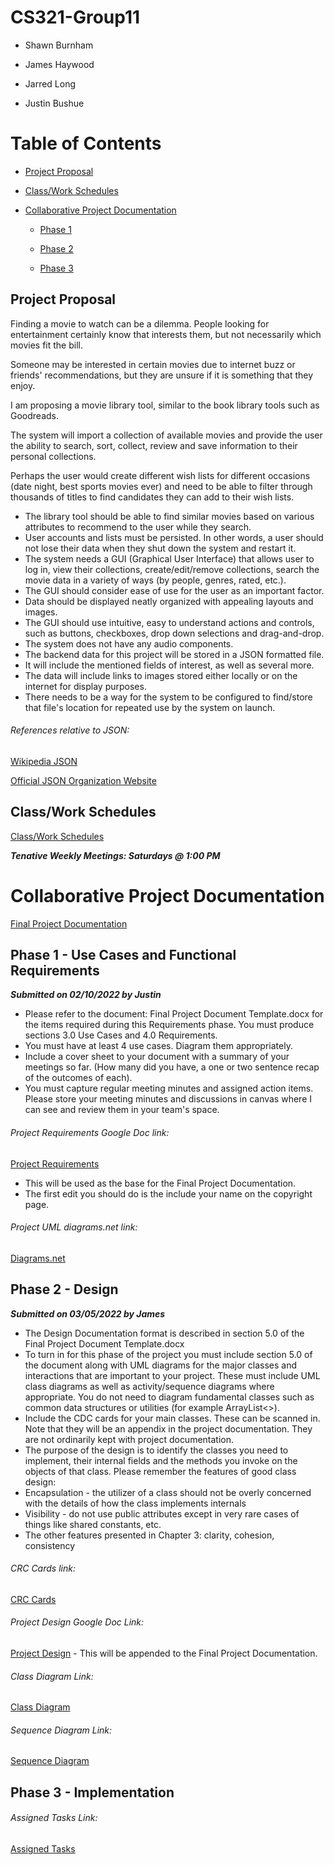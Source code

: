 # CS321-Group11
- Shawn Burnham

- James Haywood

- Jarred Long

- Justin Bushue

# Table of Contents
- [Project Proposal](https://github.com/jab0073/CS321-Group11#project-proposal)

- [Class/Work Schedules](https://github.com/jab0073/CS321-Group11#classwork-schedules)

- [Collaborative Project Documentation](https://github.com/jab0073/CS321-Group11#collaborative-project-documentation)

    - [Phase 1](https://github.com/jab0073/CS321-Group11/blob/main/README.md#phase-1---use-cases-and-functional-requirements)

    - [Phase 2](https://github.com/jab0073/CS321-Group11/blob/main/README.md#phase-2---design)

    - [Phase 3](https://github.com/jab0073/CS321-Group11/blob/main/README.md#phase-3---implementation)

## Project Proposal

Finding a movie to watch can be a dilemma. People looking for entertainment certainly know that interests them, but not necessarily which movies fit the bill.

Someone may be interested in certain movies due to internet buzz or friends' recommendations, but they are unsure if it is something that they enjoy.


I am proposing a movie library tool, similar to the book library tools such as Goodreads.


The system will import a collection of available movies and provide the user the ability to search, sort, collect, review and save information to their personal collections.

Perhaps the user would create different wish lists for different occasions (date night, best sports movies ever) and need to be able to filter through thousands of titles to find candidates they can add to their wish lists.

- The library tool should be able to find similar movies based on various attributes to recommend to the user while they search.
- User accounts and lists must be persisted. In other words, a user should not lose their data when they shut down the system and restart it.
- The system needs a GUI (Graphical User Interface) that allows user to log in, view their collections, create/edit/remove collections, search the movie data in a variety of ways (by people, genres, rated, etc.).
- The GUI should consider ease of use for the user as an important factor.
- Data should be displayed neatly organized with appealing layouts and images.
- The GUI should use intuitive, easy to understand actions and controls, such as buttons, checkboxes, drop down selections and drag-and-drop.
- The system does not have any audio components.
- The backend data for this project will be stored in a JSON formatted file.
- It will include the mentioned fields of interest, as well as several more.
- The data will include links to images stored either locally or on the internet for display purposes.
- There needs to be a way for the system to be configured to find/store that file's location for repeated use by the system on launch.

###### References relative to JSON:

[Wikipedia JSON](https://en.wikipedia.org/wiki/JSON#:~:text=After%20RFC%204627%20had%20been%20available%20as%20its,was%20also%20standardized%20as%20ISO%20%2F%20IEC%2021778%3A2017)

[Official JSON Organization Website](http://www.json.org/)

## Class/Work Schedules
[Class/Work Schedules](https://docs.google.com/spreadsheets/d/1Zj6V2qRDIKM7VogGnZrPiUvWgQ8GM8AiMRLizCSQWl0/edit?usp=sharing)

_**Tenative Weekly Meetings: Saturdays @ 1:00 PM**_

# Collaborative Project Documentation

[Final Project Documentation](https://docs.google.com/document/d/1gjTqStX6FBkAt3OKbrzCFy5J3OV_Pv2U2Q-0uU_9xlw/edit?usp=sharing)

## Phase 1 - Use Cases and Functional Requirements
_**Submitted on 02/10/2022 by Justin**_

- Please refer to the document: Final Project Document Template.docx for the items required during this Requirements phase. You must produce sections 3.0 Use Cases and 4.0 Requirements.
- You must have at least 4 use cases. Diagram them appropriately.
- Include a cover sheet to your document with a summary of your meetings so far. (How many did you have, a one or two sentence recap of the outcomes of each).
- You must capture regular meeting minutes and assigned action items. Please store your meeting minutes and discussions in canvas where I can see and review them in your team's space.

###### Project Requirements Google Doc link:
[Project Requirements](https://docs.google.com/document/d/1jK5SMebc2KZXrWDSEhD-Uoqr7eXiCwLy30pSULupH8M/edit?usp=sharing)
- This will be used as the base for the Final Project Documentation.
- The first edit you should do is the include your name on the copyright page.

###### Project UML diagrams.net link:
[Diagrams.net](https://drive.google.com/file/d/1ZrRywBNkzC5qNdocyuXb9DE71RfPt1kw/view?usp=sharing)

## Phase 2 - Design
_**Submitted on 03/05/2022 by James**_

- The Design Documentation format is described in section 5.0 of the Final Project Document Template.docx
- To turn in for this phase of the project you must include section 5.0 of the document along with UML diagrams for the major classes and interactions that are important to your project. These must include UML class diagrams as well as activity/sequence diagrams where appropriate. You do not need to diagram fundamental classes such as common data structures or utilities (for example ArrayList<>).
- Include the CDC cards for your main classes. These can be scanned in. Note that they will be an appendix in the project documentation. They are not ordinarily kept with project documentation.
- The purpose of the design is to identify the classes you need to implement, their internal fields and the methods you invoke on the objects of that class. Please remember the features of good class design:
- Encapsulation - the utilizer of a class should not be overly concerned with the details of how the class implements internals
- Visibility - do not use public attributes except in very rare cases of things like shared constants, etc.
- The other features presented in Chapter 3: clarity, cohesion, consistency

###### CRC Cards link:
[CRC Cards](https://docs.google.com/presentation/d/1GOsnx2NHszYy-sL2_1o1KaVt6TZ-FgG1nOWxgyRE9Bc/edit?usp=sharing)


###### Project Design Google Doc Link:
[Project Design](https://docs.google.com/document/d/10F8aMiHMLQmdriyXlFgvTpuQxof5Ho8EHYjcVTVhb0U/edit?usp=sharing) - This will be appended to the Final Project Documentation.


###### Class Diagram Link:
[Class Diagram](https://drive.google.com/file/d/1asyjjNQfIKeHKEU_L7dTbDRP5gQ68bH7/view?usp=sharing)


###### Sequence Diagram Link:
[Sequence Diagram](https://drive.google.com/file/d/1Pj4RPgoOQPjRVnAHSAXAva-sTQz_6TvE/view?usp=sharing)


## Phase 3 - Implementation


###### Assigned Tasks Link:
[Assigned Tasks](https://docs.google.com/spreadsheets/d/1Edy5DPGPyGy-__11zUdGLXaPj5TFPLLDmdI75xgVwGg/edit?usp=sharing)

